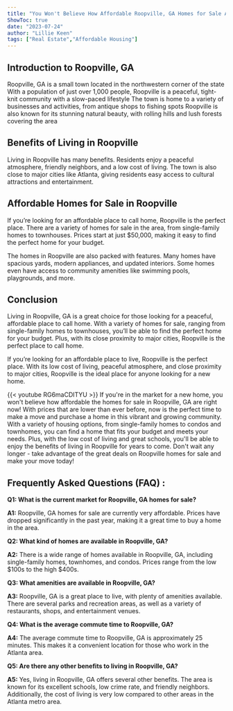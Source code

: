 ```yaml
---
title: "You Won't Believe How Affordable Roopville, GA Homes for Sale Are Right Now!"
ShowToc: true 
date: "2023-07-24"
author: "Lillie Keen" 
tags: ["Real Estate","Affordable Housing"]
---
```

## Introduction to Roopville, GA

Roopville, GA is a small town located in the northwestern corner of the state With a population of just over 1,000 people, Roopville is a peaceful, tight-knit community with a slow-paced lifestyle The town is home to a variety of businesses and activities, from antique shops to fishing spots Roopville is also known for its stunning natural beauty, with rolling hills and lush forests covering the area 

## Benefits of Living in Roopville

Living in Roopville has many benefits. Residents enjoy a peaceful atmosphere, friendly neighbors, and a low cost of living. The town is also close to major cities like Atlanta, giving residents easy access to cultural attractions and entertainment. 

## Affordable Homes for Sale in Roopville

If you’re looking for an affordable place to call home, Roopville is the perfect place. There are a variety of homes for sale in the area, from single-family homes to townhouses. Prices start at just $50,000, making it easy to find the perfect home for your budget. 

The homes in Roopville are also packed with features. Many homes have spacious yards, modern appliances, and updated interiors. Some homes even have access to community amenities like swimming pools, playgrounds, and more. 

## Conclusion

Living in Roopville, GA is a great choice for those looking for a peaceful, affordable place to call home. With a variety of homes for sale, ranging from single-family homes to townhouses, you’ll be able to find the perfect home for your budget. Plus, with its close proximity to major cities, Roopville is the perfect place to call home. 

If you’re looking for an affordable place to live, Roopville is the perfect place. With its low cost of living, peaceful atmosphere, and close proximity to major cities, Roopville is the ideal place for anyone looking for a new home.

{{< youtube RG6maCDITYU >}} 
If you're in the market for a new home, you won't believe how affordable the homes for sale in Roopville, GA are right now! With prices that are lower than ever before, now is the perfect time to make a move and purchase a home in this vibrant and growing community. With a variety of housing options, from single-family homes to condos and townhomes, you can find a home that fits your budget and meets your needs. Plus, with the low cost of living and great schools, you'll be able to enjoy the benefits of living in Roopville for years to come. Don't wait any longer - take advantage of the great deals on Roopville homes for sale and make your move today!

## Frequently Asked Questions (FAQ) :
**Q1: What is the current market for Roopville, GA homes for sale?**

**A1:** Roopville, GA homes for sale are currently very affordable. Prices have dropped significantly in the past year, making it a great time to buy a home in the area.

**Q2: What kind of homes are available in Roopville, GA?**

**A2:** There is a wide range of homes available in Roopville, GA, including single-family homes, townhomes, and condos. Prices range from the low $100s to the high $400s.

**Q3: What amenities are available in Roopville, GA?**

**A3:** Roopville, GA is a great place to live, with plenty of amenities available. There are several parks and recreation areas, as well as a variety of restaurants, shops, and entertainment venues.

**Q4: What is the average commute time to Roopville, GA?**

**A4:** The average commute time to Roopville, GA is approximately 25 minutes. This makes it a convenient location for those who work in the Atlanta area.

**Q5: Are there any other benefits to living in Roopville, GA?**

**A5:** Yes, living in Roopville, GA offers several other benefits. The area is known for its excellent schools, low crime rate, and friendly neighbors. Additionally, the cost of living is very low compared to other areas in the Atlanta metro area.



